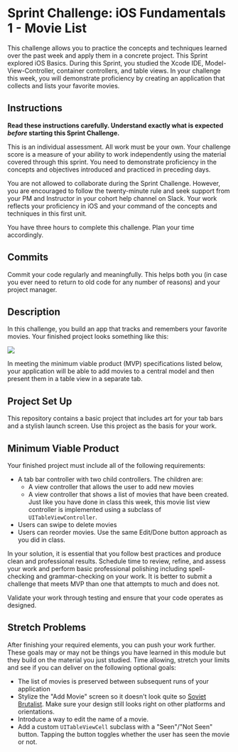 # Sprint Challenge: iOS Fundamentals 1 - Movie List

This challenge allows you to practice the concepts and techniques learned over the past week and apply them in a concrete project. This Sprint explored iOS Basics. During this Sprint, you studied the Xcode IDE, Model-View-Controller, container controllers, and table views. In your challenge this week, you will demonstrate proficiency by creating an application that collects and lists your favorite movies.

## Instructions

**Read these instructions carefully. Understand exactly what is expected _before_ starting this Sprint Challenge.**

This is an individual assessment. All work must be your own. Your challenge score is a measure of your ability to work independently using the material covered through this sprint. You need to demonstrate proficiency in the concepts and objectives introduced and practiced in preceding days.

You are not allowed to collaborate during the Sprint Challenge. However, you are encouraged to follow the twenty-minute rule and seek support from your PM and Instructor in your cohort help channel on Slack. Your work reflects your proficiency in iOS and your command of the concepts and techniques in this first unit.

You have three hours to complete this challenge. Plan your time accordingly.

## Commits

Commit your code regularly and meaningfully. This helps both you (in case you ever need to return to old code for any number of reasons) and your project manager.

## Description

In this challenge, you build an app that tracks and remembers your favorite movies. Your finished project looks something like this:

![](https://user-images.githubusercontent.com/16965587/43304324-e4699a52-9130-11e8-90ae-48616fa9e7bf.gif)

In meeting the minimum viable product (MVP) specifications listed below, your application will be able to add movies to a central model and then present them in a table view in a separate tab.

## Project Set Up

This repository contains a basic project that includes art for your tab bars and a stylish launch screen. Use this project as the basis for your work.

## Minimum Viable Product

Your finished project must include all of the following requirements:

- A tab bar controller with two child controllers. The children are:
	- A view controller that allows the user to add new movies
	- A view controller that shows a list of movies that have been created. Just like you have done in class this week, this movie list view controller is implemented using a subclass of `UITableViewController`.
- Users can swipe to delete movies
- Users can reorder movies. Use the same Edit/Done button approach as you did in class.

In your solution, it is essential that you follow best practices and produce clean and professional results. Schedule time to review, refine, and assess your work and perform basic professional polishing including spell-checking and grammar-checking on your work. It is better to submit a challenge that meets MVP than one that attempts to much and does not.

Validate your work through testing and ensure that your code operates as designed.

## Stretch Problems

After finishing your required elements, you can push your work further. These goals may or may not be things you have learned in this module but they build on the material you just studied. Time allowing, stretch your limits and see if you can deliver on the following optional goals:

- The list of movies is preserved between subsequent runs of your application
- Stylize the "Add Movie" screen so it doesn't look quite so [Soviet Brutalist](https://en.wikipedia.org/wiki/Brutalist_architecture). Make sure your design still looks right on other platforms and orientations.
- Introduce a way to edit the name of a movie.
- Add a custom `UITableViewCell` subclass with a "Seen"/"Not Seen" button. Tapping the button toggles whether the user has seen the movie or not.

